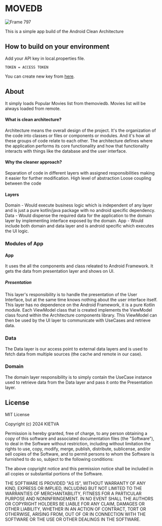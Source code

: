 
# MOVEDB
![Frame 797](https://github.com/kietva/movedb/assets/20819633/dea2bd30-d04e-43e0-9ac9-78f59e58805e)

This is a simple app build of the Android Clean Architecture

## How to build on your environment
Add your API key in local.properties file.

```
TOKEN = ACCESS TOKEN
```
You can create new key from [here](https://www.themoviedb.org/).

## About
It simply loads Popular Movies list from themoviedb. Movies list will be always loaded from remote.

#### What is clean architecture?
Architecture means the overall design of the project. It's the organization of the code into classes or files or components or modules. And it's how all these groups of code relate to each other. The architecture defines where the application performs its core functionality and how that functionality interacts with things like the database and the user interface.

#### Why the cleaner approach?
Separation of code in different layers with assigned responsibilities making it easier for further modification.
High level of abstraction
Loose coupling between the code

#### Layers
Domain - Would execute business logic which is independent of any layer and is just a pure kotlin/java package with no android specific dependency.
Data - Would dispense the required data for the application to the domain layer by implementing interface exposed by the domain.
App -  Would include both domain and data layer and is android specific which executes the UI logic.

### Modules of App
#### App
It uses the all the components and class releated to Android Framework. It gets the data from presentation layer and shows on UI.
##### Presentation
This layer's responsibility is to handle the presentation of the User Interface, but at the same time knows nothing about the user interface itself. This layer has no dependence on the Android Framework, it is a pure Kotlin module. Each ViewModel class that is created implements the ViewModel class found within the Architecture components library. This ViewModel can then be used by the UI layer to communicate with UseCases and retrieve data.

### Data
The Data layer is our access point to external data layers and is used to fetch data from multiple sources (the cache and remote in our case).

### Domain
The domain layer responsibility is to simply contain the UseCase instance used to retrieve data from the Data layer and pass it onto the Presentation layer.

## License

MIT License

Copyright (c) 2024 KIETVA

Permission is hereby granted, free of charge, to any person obtaining a copy
of this software and associated documentation files (the "Software"), to deal
in the Software without restriction, including without limitation the rights
to use, copy, modify, merge, publish, distribute, sublicense, and/or sell
copies of the Software, and to permit persons to whom the Software is
furnished to do so, subject to the following conditions:

The above copyright notice and this permission notice shall be included in all
copies or substantial portions of the Software.

THE SOFTWARE IS PROVIDED "AS IS", WITHOUT WARRANTY OF ANY KIND, EXPRESS OR
IMPLIED, INCLUDING BUT NOT LIMITED TO THE WARRANTIES OF MERCHANTABILITY,
FITNESS FOR A PARTICULAR PURPOSE AND NONINFRINGEMENT. IN NO EVENT SHALL THE
AUTHORS OR COPYRIGHT HOLDERS BE LIABLE FOR ANY CLAIM, DAMAGES OR OTHER
LIABILITY, WHETHER IN AN ACTION OF CONTRACT, TORT OR OTHERWISE, ARISING FROM,
OUT OF OR IN CONNECTION WITH THE SOFTWARE OR THE USE OR OTHER DEALINGS IN THE
SOFTWARE.

